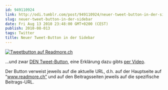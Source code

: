 ```yaml
---
id: 949110924
link: http://odi.tumblr.com/post/949110924/neuer-tweet-button-in-der-sidebar
slug: neuer-tweet-button-in-der-sidebar
date: Fri Aug 13 2010 23:48:00 GMT+0200 (CEST)
publish: 2010-08-013
tags: Twitter
title: Neuer Tweet-Button in der Sidebar
---
```



[![Tweetbutton auf
Readmore.ch](http://media.tumblr.com/tumblr_l741gd411O1qa2z4q.png)](http://twitter.com/tweetbutton)

…und zwar [DEN Tweet-Button](http://twitter.com/tweetbutton), eine
Erklärung dazu gibts [per
Video](http://www.youtube.com/watch?v=LB0hrJ_ZZzc).

Der Button verweist jeweils auf die aktuelle URL, d.h. auf der
Hauptseite auf “www.readmore.ch” und auf den Beitragsseiten jeweils auf
die spezifische Beitrags-URL.

